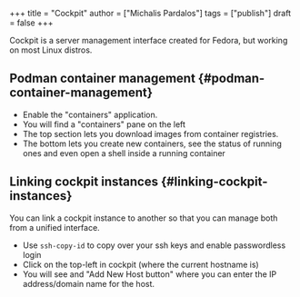+++
title = "Cockpit"
author = ["Michalis Pardalos"]
tags = ["publish"]
draft = false
+++

Cockpit is a server management interface created for Fedora, but working on most Linux distros.


## Podman container management {#podman-container-management}

-   Enable the "containers" application.
-   You will find a "containers" pane on the left
-   The top section lets you download images from container registries.
-   The bottom lets you create new containers, see the status of running ones and
    even open a shell inside a running container


## Linking cockpit instances {#linking-cockpit-instances}

You can link a cockpit instance to another so that you can manage both from a
unified interface.

-   Use `ssh-copy-id` to copy over your ssh keys and enable passwordless login
-   Click on the top-left in cockpit (where the current hostname is)
-   You will see and "Add New Host button" where you can enter the IP
    address/domain name for the host.
